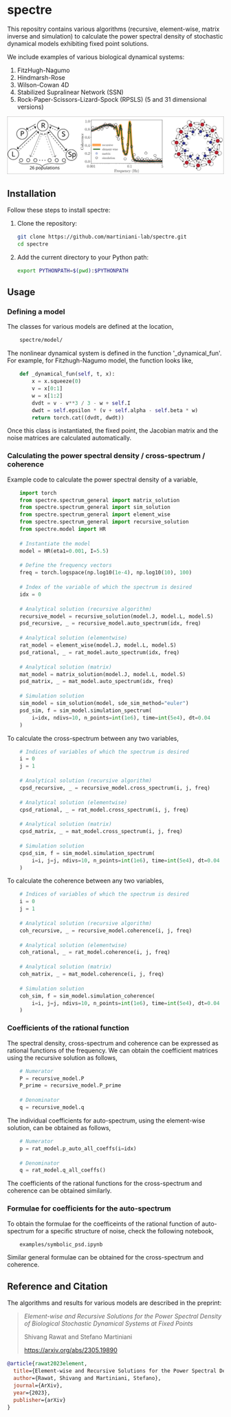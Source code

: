 # spectre

This repositry contains various algorithms (recursive, element-wise, matrix inverse and simulation) to calculate the power spectral density of stochastic dynamical models exhibiting fixed point solutions.

We include examples of various biological dynamical systems:
1. FitzHugh-Nagumo
2. Hindmarsh-Rose
3. Wilson-Cowan 4D
4. Stabilized Supralinear Network (SSN)
5. Rock-Paper-Scissors-Lizard-Spock (RPSLS) (5 and 31 dimensional versions)

![](./figures/readme.svg)

## Installation

Follow these steps to install spectre:

1. Clone the repository:
    ```bash
    git clone https://github.com/martiniani-lab/spectre.git
    cd spectre
    ```
2. Add the current directory to your Python path:
    ```bash
    export PYTHONPATH=$(pwd):$PYTHONPATH
    ```

## Usage

### Defining a model
The classes for various models are defined at the location,
```bash
    spectre/model/
```
The nonlinear dynamical system is defined in the function '_dynamical_fun'. For example, for Fitzhugh-Nagumo model, the function looks like,
```python
    def _dynamical_fun(self, t, x):
        x = x.squeeze(0)
        v = x[0:1]
        w = x[1:2]
        dvdt = v - v**3 / 3 - w + self.I
        dwdt = self.epsilon * (v + self.alpha - self.beta * w)
        return torch.cat((dvdt, dwdt))
```
Once this class is instantiated, the fixed point, the Jacobian matrix and the noise matrices are calculated automatically.

### Calculating the power spectral density / cross-spectrum / coherence
Example code to calculate the power spectral density of a variable,
```python
    import torch
    from spectre.spectrum_general import matrix_solution
    from spectre.spectrum_general import sim_solution
    from spectre.spectrum_general import element_wise
    from spectre.spectrum_general import recursive_solution
    from spectre.model import HR

    # Instantiate the model
    model = HR(eta1=0.001, I=5.5)

    # Define the frequency vectors
    freq = torch.logspace(np.log10(1e-4), np.log10(10), 100)

    # Index of the variable of which the spectrum is desired
    idx = 0

    # Analytical solution (recursive algorithm)
    recursive_model = recursive_solution(model.J, model.L, model.S)
    psd_recursive, _ = recursive_model.auto_spectrum(idx, freq)

    # Analytical solution (elementwise)
    rat_model = element_wise(model.J, model.L, model.S)
    psd_rational, _ = rat_model.auto_spectrum(idx, freq)

    # Analytical solution (matrix)
    mat_model = matrix_solution(model.J, model.L, model.S)
    psd_matrix, _ = mat_model.auto_spectrum(idx, freq)

    # Simulation solution
    sim_model = sim_solution(model, sde_sim_method="euler")
    psd_sim, f = sim_model.simulation_spectrum(
        i=idx, ndivs=10, n_points=int(1e6), time=int(5e4), dt=0.04
    )
```

To calculate the cross-spectrum between any two variables,
```python
    # Indices of variables of which the spectrum is desired 
    i = 0
    j = 1

    # Analytical solution (recursive algorithm)
    cpsd_recursive, _ = recursive_model.cross_spectrum(i, j, freq)

    # Analytical solution (elementwise)
    cpsd_rational, _ = rat_model.cross_spectrum(i, j, freq)

    # Analytical solution (matrix)
    cpsd_matrix, _ = mat_model.cross_spectrum(i, j, freq)

    # Simulation solution
    cpsd_sim, f = sim_model.simulation_spectrum(
        i=i, j=j, ndivs=10, n_points=int(1e6), time=int(5e4), dt=0.04
    )
```

To calculate the coherence between any two variables,
```python
    # Indices of variables of which the spectrum is desired 
    i = 0
    j = 1

    # Analytical solution (recursive algorithm)
    coh_recursive, _ = recursive_model.coherence(i, j, freq)

    # Analytical solution (elementwise)
    coh_rational, _ = rat_model.coherence(i, j, freq)

    # Analytical solution (matrix)
    coh_matrix, _ = mat_model.coherence(i, j, freq)

    # Simulation solution
    coh_sim, f = sim_model.simulation_coherence(
        i=i, j=j, ndivs=10, n_points=int(1e6), time=int(5e4), dt=0.04
    )
```

### Coefficients of the rational function
The spectral density, cross-spectrum and coherence can be expressed as rational functions of the frequency. We can obtain the coefficient matrices using the recursive solution as follows,
```python
    # Numerator
    P = recursive_model.P
    P_prime = recursive_model.P_prime

    # Denominator
    q = recursive_model.q
```

The individual coefficients for auto-spectrum, using the element-wise solution, can be obtained as follows,
```python
    # Numerator
    p = rat_model.p_auto_all_coeffs(i=idx)

    # Denominator
    q = rat_model.q_all_coeffs()
```

The coefficients of the rational functions for the cross-spectrum and coherence can be obtained similarly.

### Formulae for coefficients for the auto-spectrum
To obtain the formulae for the coefficeints of the rational function of auto-spectrum for a specific structure of noise, check the following notebook,
```bash
    examples/symbolic_psd.ipynb
```
Similar general formulae can be obtained for the cross-spectrum and coherence.


## Reference and Citation
The algorithms and results for various models are described in the preprint:

> *Element-wise and Recursive Solutions for the Power Spectral Density of Biological Stochastic Dynamical Systems at Fixed Points*
> 
> Shivang Rawat and Stefano Martiniani
>
> https://arxiv.org/abs/2305.19890

```bibtex
@article{rawat2023element,
  title={Element-wise and Recursive Solutions for the Power Spectral Density of Biological Stochastic Dynamical Systems at Fixed Points},
  author={Rawat, Shivang and Martiniani, Stefano},
  journal={ArXiv},
  year={2023},
  publisher={arXiv}
}
```